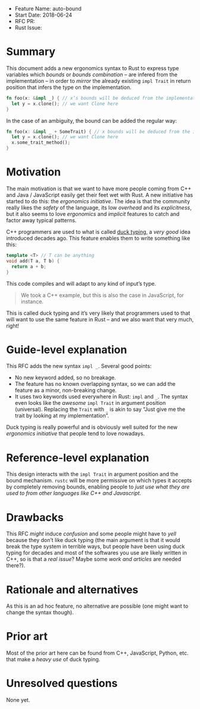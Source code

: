 - Feature Name: auto-bound
- Start Date: 2018-06-24
- RFC PR:
- Rust Issue:

# Summary
[summary]: #summary

This document adds a new ergonomics syntax to Rust to express type variables which *bounds* or
*bounds combination* – are infered from the implementation – in order to *mirror* the already
existing `impl Trait` in return position that infers the type on the implementation.

```rust
fn foo(x: &impl _) { // x’s bounds will be deduced from the implementation
  let y = x.clone(); // we want Clone here
}
```

In the case of an ambiguity, the bound can be added the regular way:

```rust
fn foo(x: &impl _ + SomeTrait) { // x bounds will be deduced from the implementation
  let y = x.clone(); // we want Clone here
  x.some_trait_method();
}
```

# Motivation
[motivation]: #motivation

The main motivation is that we want to have more people coming from C++ and Java / JavaScript easily
get their feet wet with Rust. A new initiative has started to do this: the *ergonomics initiative*.
The idea is that the community really likes the *safety* of the language, its low *overhead* and its
*explicitness*, but it also seems to love *ergonomics* and *implicit* features to catch and factor
away typical patterns.

C++ programmers are used to what is called [duck typing](https://en.wikipedia.org/wiki/Duck_typing),
a *very good* idea introduced decades ago. This feature enables them to write something like this:

```cpp
template <T> // T can be anything
void add(T a, T b) {
  return a + b;
}
```

This code compiles and will adapt to any kind of input’s type.

> We took a C++ example, but this is also the case in JavaScript, for instance.

This is called duck typing and it’s very likely that programmers used to that will want to use the
same feature in Rust – and we also want that very much, right!

# Guide-level explanation
[guide-level-explanation]: #guide-level-explanation

This RFC adds the new syntax `impl _`. Several good points:

  - No new keyword added, so no breakage.
  - The feature has no known overlapping syntax, so we can add the feature as a minor, non-breaking
    change.
  - It uses two keywords used everywhere in Rust: `impl` and `_`. The syntax even looks like the
    *awesome* `impl Trait` in argument position (universal). Replacing the `Trait` with `_` is akin
    to say “Just give me the trait by looking at my implementation”.

Duck typing is really powerful and is obviously well suited for the new *ergonomics initiative* that
people tend to love nowadays.

# Reference-level explanation
[reference-level-explanation]: #reference-level-explanation

This design interacts with the `impl Trait` in argument position and the bound mechanism. `rustc`
will be more permissive on which types it accepts by completely removing bounds, enabling people to
*just use what they are used to from other languages like C++ and Javascript*.

# Drawbacks
[drawbacks]: #drawbacks

This RFC *might* induce *confusion* and some people might have to *yell* because they don’t like
duck typing (the main argument is that it would break the type system in terrible ways, but people
have been using duck typing for decades and most of the softwares you use are likely written in C++,
so is that a *real issue*? Maybe some *work and articles* are needed there?).

# Rationale and alternatives
[alternatives]: #alternatives

As this is an ad hoc feature, no alternative are possible (one might want to change the syntax
though).

# Prior art
[prior-art]: #prior-art

Most of the prior art here can be found from C++, JavaScript, Python, etc. that make a *heavy use*
of duck typing.

# Unresolved questions
[unresolved]: #unresolved-questions

None yet.
